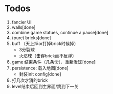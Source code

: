 # Todos

1. fancier UI
2. walls[done]
3. combine game statues, continue a pause[done]
3. (pure) bricks[done]
4. buff （天上掉or打掉brick时候掉）
   - 3分裂球
   - 火焰球（击穿brick而不反弹）
5. game 结束条件（几条命）、重新发球[done]
5. persistence: 载入地图[done]
   - 封装init config[done]
6. 打几次才消的brick
8. level结束后回到主界面/跳到下一关

   